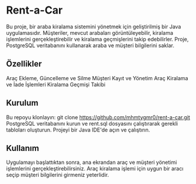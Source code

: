 #  Rent-a-Car

Bu proje, bir araba kiralama sistemini yönetmek için geliştirilmiş bir Java uygulamasıdır. Müşteriler, mevcut arabaları görüntüleyebilir, kiralama işlemlerini gerçekleştirebilir ve kiralama geçmişlerini takip edebilirler. Proje, PostgreSQL veritabanını kullanarak araba ve müşteri bilgilerini saklar.

## Özellikler
Araç Ekleme, Güncelleme ve Silme
Müşteri Kayıt ve Yönetim
Araç Kiralama ve İade İşlemleri
Kiralama Geçmişi Takibi

## Kurulum
Bu repoyu klonlayın: git clone https://github.com/mhmtygmr0/rent-a-car.git
PostgreSQL veritabanını kurun ve rent.sql dosyasını çalıştırarak gerekli tabloları oluşturun.
Projeyi bir Java IDE'de açın ve çalıştırın.

## Kullanım
Uygulamayı başlattıktan sonra, ana ekrandan araç ve müşteri yönetimi işlemlerini gerçekleştirebilirsiniz.
Araç kiralama işlemi için uygun bir aracı seçip müşteri bilgilerini girmeniz yeterlidir.

